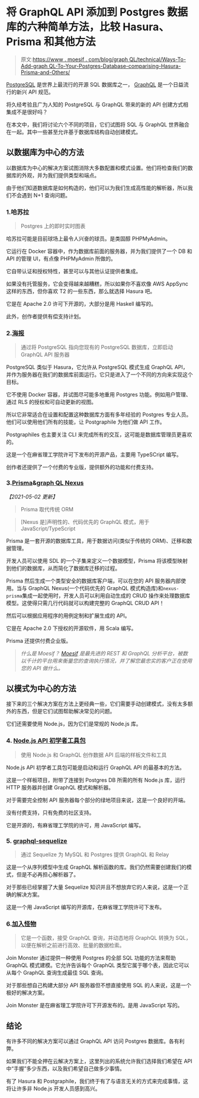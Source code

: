 # 将 GraphQL API 添加到 Postgres 数据库的六种简单方法，比较 Hasura、Prisma 和其他方法

> 原文:[https://www . moesif . com/blog/graph QL/technical/Ways-To-Add-graph QL-To-Your-Postgres-Database-comparising-Hasura-Prisma-and-Others/](https://www.moesif.com/blog/graphql/technical/Ways-To-Add-GraphQL-To-Your-Postgres-Database-Comparing-Hasura-Prisma-and-Others/)

[PostgreSQL](https://www.postgresql.org/) 是世界上最流行的开源 SQL 数据库之一， [GraphQL](https://graphql.org/) 是一个日益流行的新兴 API 规范。

将久经考验且广为人知的 PostgreSQL 与 GraphQL 带来的新的 API 创建方式相集成不是很好吗？

在本文中，我们将讨论六个不同的项目，它们试图将 SQL 与 GraphQL 世界融合在一起。其中一些甚至允许基于数据库结构自动创建模式。

## 以数据库为中心的方法

以数据库为中心的解决方案试图消除大多数配置和模式设置。他们将检查我们的数据库的外观，并为我们提供类型和端点。

由于他们知道数据库是如何构造的，他们可以为我们生成高性能的解析器，所以我们不会遇到 N+1 查询问题。

### 1.哈苏拉

> Postgres 上的即时实时图表

哈苏拉可能是目前球场上最令人兴奋的球员。是类固醇 PHPMyAdmin。

它运行在 Docker 容器中，作为数据库前面的服务器，并为我们提供了一个 DB 和 API 的管理 UI，有点像 PHPMyAdmin 所做的。

它自带认证和授权特性，甚至可以与其他认证提供者集成。

如果没有托管服务，它会变得越来越糟糕，所以如果你不喜欢像 AWS AppSync 这样的东西，但你喜欢 T2 的一些东西，那么就选择 Hasura 吧。

它是在 Apache 2.0 许可下开源的，大部分是用 Haskell 编写的。

此外，创作者提供有偿支持计划。

### 2.[海报](https://www.graphile.org/postgraphile/)

> 通过将 PostgreSQL 指向您现有的 PostgreSQL 数据库，立即启动 GraphQL API 服务器

PostgreSQL 类似于 Hasura，它允许从 PostgreSQL 模式生成 GraphQL API，并作为服务器在我们的数据库前面运行。它只是进入了一个不同的方向来实现这个目标。

它不使用 Docker 容器，并试图尽可能多地重用 Postgres 功能。例如用户管理、通过 RLS 的授权和可自动更新的视图。

所以它非常适合在设置和配置这种数据库方面有多年经验的 Postgres 专业人员。他们可以使用他们所有的技能，让 Postgraphile 为他们做 API 工作。

Postgraphiles 也主要关注 CLI 来完成所有的交互，这可能是数据库管理员更喜欢的。

这是一个在麻省理工学院许可下发布的开源产品，主要用 TypeSCript 编写。

创作者还提供了一个付费的专业版，提供额外的功能和付费支持。

### 3.[Prisma](https://www.prisma.io/)&[graph QL Nexus](https://nexus.js.org/)

*【2021-05-02 更新】*

> Prisma 取代传统 ORM

> [Nexus 是]声明性的、代码优先的 GraphQL 模式，用于 JavaScript/TypeScript

Prisma 是一套开源的数据库工具，用于数据访问(类似于传统的 ORM)、迁移和数据管理。

开发人员可以使用 SDL 的一个子集来定义一个数据模型，Prisma 将该模型映射到他们的数据库，从而简化了数据库迁移的过程。

Prisma 然后生成一个类型安全的数据库客户端，可以在您的 API 服务器内部使用。当与 GraphQL Nexus(一个代码优先的 GraphQL 模式构造库)和`nexus-prisma`集成一起使用时，开发人员可以利用自动生成的 CRUD 操作来处理数据库模型。这使得只需几行代码就可以构建完整的 GraphQL CRUD API！

然后可以根据应用程序的用例定制和扩展生成的 API。

它是在 Apache 2.0 下授权的开源软件，用 Scala 编写。

Prisma 还提供付费企业版。

> *什么是 Moesif？ [Moesif](https://www.moesif.com/features/graphql-analytics) 是最先进的 REST 和 GraphQL 分析平台，被数以千计的平台用来衡量您的查询执行情况，并了解您最忠实的客户正在使用您的 API 做什么。*

## 以模式为中心的方法

接下来的三个解决方案在方法上更经典一些，它们需要手动创建模式，没有太多额外的东西，但是它们试图帮助解决常见的问题。

它们还需要使用 Node.js，因为它们是常规的 Node.js 库。

### 4. [Node.js API 初学者工具包](https://github.com/kriasoft/nodejs-api-starter)

> 使用 Node.js 和 GraphQL 创作数据 API 后端的样板文件和工具

Node.js API 初学者工具包可能是启动和运行 GraphQL API 的最基本的方法。

这是一个样板项目，附带了连接到 Postgres DB 所需的所有 Node.js 库，运行 HTTP 服务器并创建 GraphQL 模式和解析器。

对于需要完全控制 API 服务器每个部分的绿地项目来说，这是一个良好的开端。

没有付费支持，只有免费的社区支持。

它是开源的，有麻省理工学院的许可，用 JavaScript 编写。

### 5. [graphql-sequelize](https://github.com/mickhansen/graphql-sequelize)

> 通过 Sequelize 为 MySQL 和 Postgres 提供 GraphQL 和 Relay

这是一个从序列模型中生成 GraphQL 解析函数的库。我们仍然需要创建我们的模式，但是不必再担心解析器了。

对于那些已经掌握了大量 Sequelize 知识并且不想放弃它的人来说，这是一个正确的解决方案。

这是一个用 JavaScript 编写的开源库，在麻省理工学院许可下发布。

### 6.[加入怪物](https://join-monster.readthedocs.io/en/latest/)

> 它是一个函数，接受 GraphQL 查询，并动态地将 GraphQL 转换为 SQL，以便在解析之前进行高效、批量的数据检索。

Join Monster 通过提供一种使用 Postgres 的全部 SQL 功能的方法来帮助 GraphQL 模式建模。它允许告诉每个 GraphQL 类型它属于哪个表，因此它可以从每个 GraphQL 查询生成最佳 SQL 查询。

对于那些想自己构建大部分 API 服务器但不想直接使用 SQL 的人来说，这是一个极好的解决方案。

Join Monster 是在麻省理工学院许可下开源发布的。是用 JavaScript 写的。

## 结论

有许多不同的解决方案可以通过 GraphQL API 访问 Postgres 数据库。各有利弊。

如果我们不能全押在云解决方案上，这里列出的系统允许我们选择我们希望在 API 中“手握”多少东西，以及我们希望自己做多少事情。

有了 Hasura 和 Postgraphile，我们终于有了与语言无关的方式来完成事情，这将让许多非 Node.js 开发人员感到高兴。